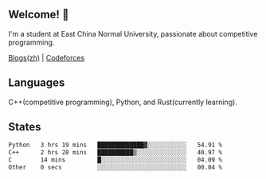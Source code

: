 ## Welcome! 👋

I'm a student at East China Normal University, passionate about competitive programming.

[Blogs(zh)](https://blog.hikariyo.net) | [Codeforces](https://codeforces.com/profile/hikariyo)

## Languages

C++(competitive programming), Python, and Rust(currently learning).

## States

<!--START_SECTION:waka-->

```txt
Python   3 hrs 19 mins   █████████████▓░░░░░░░░░░░   54.91 %
C++      2 hrs 28 mins   ██████████▒░░░░░░░░░░░░░░   40.97 %
C        14 mins         █░░░░░░░░░░░░░░░░░░░░░░░░   04.09 %
Other    0 secs          ░░░░░░░░░░░░░░░░░░░░░░░░░   00.04 %
```

<!--END_SECTION:waka-->

